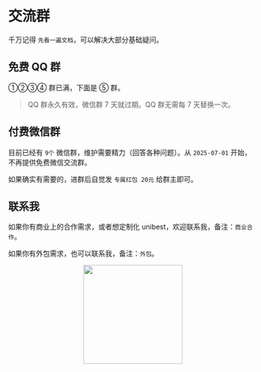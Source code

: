 # 交流群

千万记得 `先看一遍文档`，可以解决大部分基础疑问。

## 免费 QQ 群

①②③④ 群已满，下面是 ⑤ 群。

<!-- ![alt text](https://oss.laf.run/ukw0y1-site/unibest-discussion-group/qq.jpg) -->
<FreshImage src="https://oss.laf.run/ukw0y1-site/unibest-discussion-group/qq.jpg" alt="QQ群二维码" />

> QQ 群永久有效，微信群 7 天就过期。QQ 群无需每 7 天替换一次。

## 付费微信群

目前已经有 `9个` 微信群，维护需要精力（回答各种问题）。从 `2025-07-01` 开始，不再提供免费微信交流群。

如果确实有需要的，进群后自觉发 `专属红包 20元` 给群主即可。

<FreshImage src="https://oss.laf.run/ukw0y1-site/unibest-discussion-group/wechat-vip.jpg" alt="微信群VIP" />

## 联系我

如果你有商业上的合作需求，或者想定制化 unibest，欢迎联系我，备注：`商业合作`。

如果你有外包需求，也可以联系我，备注：`外包`。

<p style="text-align: center;">
<img width=200px src="https://oss.laf.run/ukw0y1-site/wx-me.jpg">
</p>
